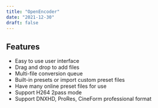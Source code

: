 ```yaml
---
title: "OpenEncoder"
date: "2021-12-30"
draft: false
---
```


## Features

- Easy to use user interface
- Drag and drop to add files
- Multi-file conversion queue
- Built-in presets or import custom preset files
- Have many online preset files for use
- Support H264 2pass mode
- Support DNXHD, ProRes, CineForm professional format
